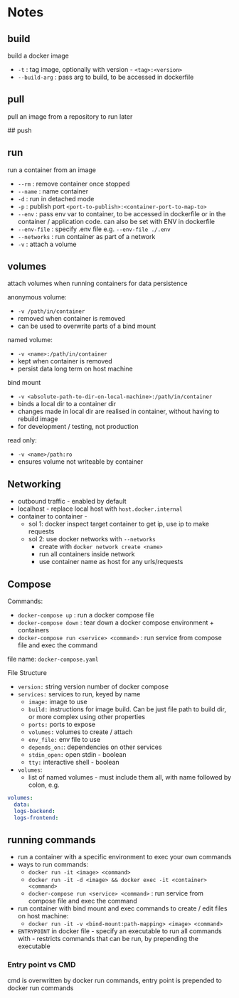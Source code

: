 # Notes

## build

build a docker image

* `-t` : tag image, optionally with version - `<tag>:<version>`
* `--build-arg` : pass arg to build, to be accessed in dockerfile


## pull

pull an image from a repository to run later

## push

## run

run a container from an image

* `--rm` : remove container once stopped
* `--name` : name container
* `-d` : run in detached mode
* `-p` : publish port `<port-to-publish>:<container-port-to-map-to>`
* `--env` : pass env var to container, to be accessed in dockerfile or in the container / application code. can also be set with ENV in dockerfile
* `--env-file` : specify .env file e.g. `--env-file ./.env`
* `--networks` : run container as part of a network
* `-v` : attach a volume


## volumes

attach volumes when running containers for data persistence

anonymous volume:
* `-v /path/in/container`
* removed when container is removed
* can be used to overwrite parts of a bind mount

named volume:
* `-v <name>:/path/in/container`
* kept when container is removed
* persist data long term on host machine

bind mount
* `-v <absolute-path-to-dir-on-local-machine>:/path/in/container`
* binds a local dir to a container dir
* changes made in local dir are realised in container, without having to rebuild image
* for development / testing, not production

read only:
* `-v <name>/path:ro`
* ensures volume not writeable by container


## Networking

* outbound traffic - enabled by default
* localhost - replace local host with `host.docker.internal`
* container to container -
  * sol 1: docker inspect target container to get ip, use ip to make requests
  * sol 2: use docker networks with `--networks`
    * create with `docker network create <name>`
    * run all containers inside network
    * use container name as host for any urls/requests

## Compose

Commands:
* `docker-compose up` : run a docker compose file
* `docker-compose down` : tear down a docker compose environment + containers
* `docker-compose run <service> <command>` : run service from compose file and exec the command

file name: `docker-compose.yaml`

File Structure
* `version:` string version number of docker compose
* `services:` services to run, keyed by name
  * `image:` image to use
  * `build:` instructions for image build. Can be just file path to build dir, or more complex using other properties
  * `ports:` ports to expose
  * `volumes:` volumes to create / attach
  * `env_file:` env file to use
  * `depends_on:`: dependencies on other services
  * `stdin_open:` open stdin - boolean
  * `tty:` interactive shell - boolean
* `volumes`:
  * list of named volumes - must include them all, with name followed by colon, e.g.
```yaml
volumes:
  data:
  logs-backend:
  logs-frontend:
```

## running commands

* run a container with a specific environment to exec your own commands
* ways to run commands:
  * `docker run -it <image> <command>`
  * `docker run -it -d <image> && docker exec -it <container> <command>`
  * `docker-compose run <service> <command>` : run service from compose file and exec the command
* run container with bind mount and exec commands to create / edit files on host machine:
  * `docker run -it -v <bind-mount:path-mapping> <image> <command>`
* `ENTRYPOINT` in docker file - specify an executable to run all commands with - restricts commands that can be run, by prepending the executable

### Entry point vs CMD
cmd is overwritten by docker run commands, entry point is prepended to docker run commands
